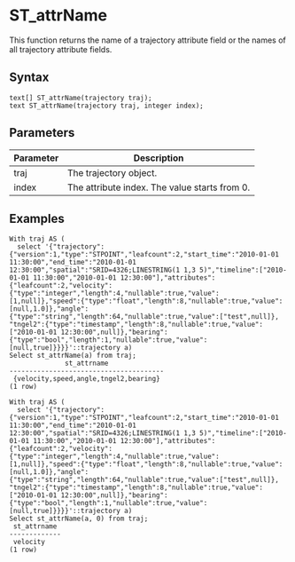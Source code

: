 # ST\_attrName

This function returns the name of a trajectory attribute field or the names of all trajectory attribute fields.

## Syntax

```
text[] ST_attrName(trajectory traj);
text ST_attrName(trajectory traj, integer index);
```

## Parameters

|Parameter|Description|
|---------|-----------|
|traj|The trajectory object.|
|i​ndex|The attribute index. The value starts from 0.|

## Examples

```
With traj AS (
  select '{"trajectory":{"version":1,"type":"STPOINT","leafcount":2,"start_time":"2010-01-01 11:30:00","end_time":"2010-01-01 12:30:00","spatial":"SRID=4326;LINESTRING(1 1,3 5)","timeline":["2010-01-01 11:30:00","2010-01-01 12:30:00"],"attributes":{"leafcount":2,"velocity":{"type":"integer","length":4,"nullable":true,"value":[1,null]},"speed":{"type":"float","length":8,"nullable":true,"value":[null,1.0]},"angle":{"type":"string","length":64,"nullable":true,"value":["test",null]}, "tngel2":{"type":"timestamp","length":8,"nullable":true,"value":["2010-01-01 12:30:00",null]},"bearing":{"type":"bool","length":1,"nullable":true,"value":[null,true]}}}}'::trajectory a)
Select st_attrName(a) from traj;
              st_attrname              
---------------------------------------
 {velocity,speed,angle,tngel2,bearing}
(1 row)

With traj AS (
  select '{"trajectory":{"version":1,"type":"STPOINT","leafcount":2,"start_time":"2010-01-01 11:30:00","end_time":"2010-01-01 12:30:00","spatial":"SRID=4326;LINESTRING(1 1,3 5)","timeline":["2010-01-01 11:30:00","2010-01-01 12:30:00"],"attributes":{"leafcount":2,"velocity":{"type":"integer","length":4,"nullable":true,"value":[1,null]},"speed":{"type":"float","length":8,"nullable":true,"value":[null,1.0]},"angle":{"type":"string","length":64,"nullable":true,"value":["test",null]}, "tngel2":{"type":"timestamp","length":8,"nullable":true,"value":["2010-01-01 12:30:00",null]},"bearing":{"type":"bool","length":1,"nullable":true,"value":[null,true]}}}}'::trajectory a)
Select st_attrName(a, 0) from traj;
 st_attrname 
-------------
 velocity
(1 row)
```

